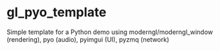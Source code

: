 # gl_pyo_template
Simple template for a Python demo using moderngl/moderngl_window (rendering), pyo (audio), pyimgui (UI), pyzmq (network)
